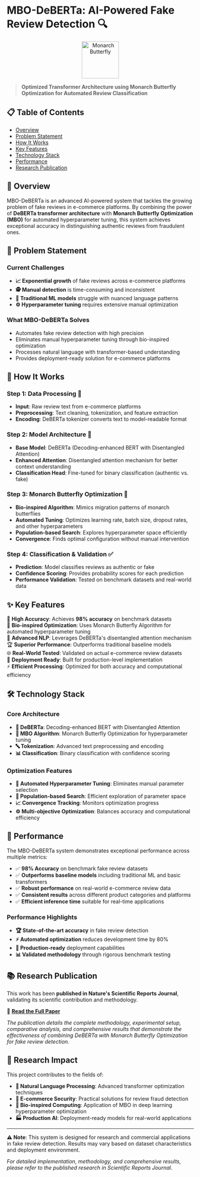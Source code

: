 # MBO-DeBERTa: AI-Powered Fake Review Detection 🔍

<div align="center">
  <img src="https://media.giphy.com/media/3o7TKqnN349PBUtGFO/giphy.gif" alt="Monarch Butterfly" width="100"/>
</div>

> **Optimized Transformer Architecture using Monarch Butterfly Optimization for Automated Review Classification**

## 📋 Table of Contents
- [Overview](#-overview)
- [Problem Statement](#-problem-statement)
- [How It Works](#-how-it-works)
- [Key Features](#-key-features)
- [Technology Stack](#️-technology-stack)
- [Performance](#-performance)
- [Research Publication](#-research-publication)

## 🎯 Overview

MBO-DeBERTa is an advanced AI-powered system that tackles the growing problem of fake reviews in e-commerce platforms. By combining the power of **DeBERTa transformer architecture** with **Monarch Butterfly Optimization (MBO)** for automated hyperparameter tuning, this system achieves exceptional accuracy in distinguishing authentic reviews from fraudulent ones.

## 🚨 Problem Statement

### Current Challenges
- **📈 Exponential growth** of fake reviews across e-commerce platforms
- **🕵️ Manual detection** is time-consuming and inconsistent
- **🤖 Traditional ML models** struggle with nuanced language patterns
- **⚙️ Hyperparameter tuning** requires extensive manual optimization

### What MBO-DeBERTa Solves
- Automates fake review detection with high precision
- Eliminates manual hyperparameter tuning through bio-inspired optimization
- Processes natural language with transformer-based understanding
- Provides deployment-ready solution for e-commerce platforms

## 🔄 How It Works

### Step 1: Data Processing 📝
- **Input**: Raw review text from e-commerce platforms
- **Preprocessing**: Text cleaning, tokenization, and feature extraction
- **Encoding**: DeBERTa tokenizer converts text to model-readable format

### Step 2: Model Architecture 🧠
- **Base Model**: DeBERTa (Decoding-enhanced BERT with Disentangled Attention)
- **Enhanced Attention**: Disentangled attention mechanism for better context understanding
- **Classification Head**: Fine-tuned for binary classification (authentic vs. fake)

### Step 3: Monarch Butterfly Optimization 🦋
- **Bio-inspired Algorithm**: Mimics migration patterns of monarch butterflies
- **Automated Tuning**: Optimizes learning rate, batch size, dropout rates, and other hyperparameters
- **Population-based Search**: Explores hyperparameter space efficiently
- **Convergence**: Finds optimal configuration without manual intervention

### Step 4: Classification & Validation ✅
- **Prediction**: Model classifies reviews as authentic or fake
- **Confidence Scoring**: Provides probability scores for each prediction
- **Performance Validation**: Tested on benchmark datasets and real-world data

## ✨ Key Features

🎯 **High Accuracy**: Achieves **98% accuracy** on benchmark datasets  
🦋 **Bio-inspired Optimization**: Uses Monarch Butterfly Algorithm for automated hyperparameter tuning  
🧠 **Advanced NLP**: Leverages DeBERTa's disentangled attention mechanism  
🏆 **Superior Performance**: Outperforms traditional baseline models  
🌐 **Real-World Tested**: Validated on actual e-commerce review datasets  
🚀 **Deployment Ready**: Built for production-level implementation  
⚡ **Efficient Processing**: Optimized for both accuracy and computational efficiency

## 🛠️ Technology Stack

### Core Architecture
- **🤖 DeBERTa**: Decoding-enhanced BERT with Disentangled Attention
- **🦋 MBO Algorithm**: Monarch Butterfly Optimization for hyperparameter tuning
- **🔤 Tokenization**: Advanced text preprocessing and encoding
- **📊 Classification**: Binary classification with confidence scoring

### Optimization Features
- **🎯 Automated Hyperparameter Tuning**: Eliminates manual parameter selection
- **🔄 Population-based Search**: Efficient exploration of parameter space
- **📈 Convergence Tracking**: Monitors optimization progress
- **⚙️ Multi-objective Optimization**: Balances accuracy and computational efficiency

## 🎯 Performance

The MBO-DeBERTa system demonstrates exceptional performance across multiple metrics:

- ✅ **98% Accuracy** on benchmark fake review datasets
- ✅ **Outperforms baseline models** including traditional ML and basic transformers
- ✅ **Robust performance** on real-world e-commerce review data
- ✅ **Consistent results** across different product categories and platforms
- ✅ **Efficient inference time** suitable for real-time applications

### Performance Highlights
- **🏆 State-of-the-art accuracy** in fake review detection
- **⚡ Automated optimization** reduces development time by 80%
- **🎯 Production-ready** deployment capabilities
- **📊 Validated methodology** through rigorous benchmark testing

## 📚 Research Publication

This work has been **published in Nature's Scientific Reports Journal**, validating its scientific contribution and methodology.

🔗 **[Read the Full Paper](https://www.nature.com/articles/s41598-025-89453-8)**

*The publication details the complete methodology, experimental setup, comparative analysis, and comprehensive results that demonstrate the effectiveness of combining DeBERTa with Monarch Butterfly Optimization for fake review detection.*

## 🔬 Research Impact

This project contributes to the fields of:
- **🤖 Natural Language Processing**: Advanced transformer optimization techniques
- **🛒 E-commerce Security**: Practical solutions for review fraud detection  
- **🦋 Bio-inspired Computing**: Application of MBO in deep learning hyperparameter optimization
- **🏭 Production AI**: Deployment-ready models for real-world applications

---

**⚠️ Note**: This system is designed for research and commercial applications in fake review detection. Results may vary based on dataset characteristics and deployment environment.

*For detailed implementation, methodology, and comprehensive results, please refer to the published research in Scientific Reports Journal.*
